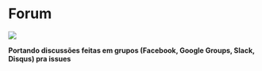 # Forum

<img class="center" src="https://forums.docker.com/uploads/default/original/2X/8/8425fda4f1fa565a5dbf5c5f60cc43a972fd30b9.png">
<br>

**Portando discussões feitas em grupos (Facebook, Google Groups, Slack, Disqus) pra issues**


